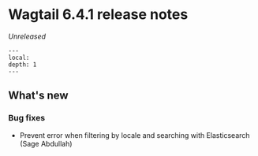 # Wagtail 6.4.1 release notes

_Unreleased_

```{contents}
---
local:
depth: 1
---
```

## What's new

### Bug fixes

 * Prevent error when filtering by locale and searching with Elasticsearch (Sage Abdullah)
